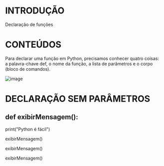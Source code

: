 # **INTRODUÇÃO**

Declaração de funções


 # **CONTEÚDOS**
Para declarar uma função em Python, precisamos conhecer quatro coisas: a palavra-chave def, o nome da função, a lista de parâmetros e o corpo (bloco de comandos).

![image](https://github.com/user-attachments/assets/dede3d39-7477-4b34-90ec-c829241b1aee)


# DECLARAÇÃO SEM PARÂMETROS 

## def exibirMensagem():

   print("Python é fácil")
     
exibirMensagem()

exibirMensagem()

exibirMensagem()





